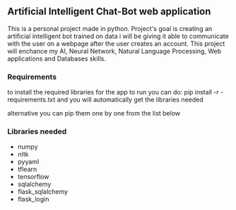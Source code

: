 ## Artificial Intelligent Chat-Bot web application
This is a personal project made in python. Project's goal is creating an artificial intelligent bot trained on data i will be giving it able to communicate with the user on a webpage after the user creates an account. This project will enchance my AI, Neural Network, Natural Language Processing, Web applications and Databases skills.

### Requirements
to install the required libraries for the app to run you can do: pip install -r -requirements.txt and you will automatically get the libraries needed

alternative you can pip them one by one from the list below

### Libraries needed
- numpy
- nltk
- pyyaml
- tflearn
- tensorflow
- sqlalchemy
- flask_sqlalchemy
- flask_login
